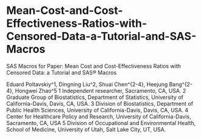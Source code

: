 # Mean-Cost-and-Cost-Effectiveness-Ratios-with-Censored-Data-a-Tutorial-and-SAS-Macros
SAS Macros for Paper: Mean Cost and Cost-Effectiveness Ratios with Censored Data: a Tutorial and SAS® Macros

Eduard Poltavskiy^1, Dingning Liu^2, Shuai Chen^{2-4}, Heejung Bang^{2-4}, Hongwei Zhao^5
1 Independent researcher, Sacramento, CA, USA.
2 Graduate Group of Biostatistics, Department of Statistics, University of California-Davis, Davis, CA, USA.
3 Division of Biostatistics, Department of Public Health Sciences, University of California-Davis, Davis, CA, USA.
4 Center for Healthcare Policy and Research, University of California-Davis, Sacramento, CA, USA
5 Division of Occupational and Environmental Health, School of Medicine, University of Utah,
Salt Lake City, UT, USA.
 
